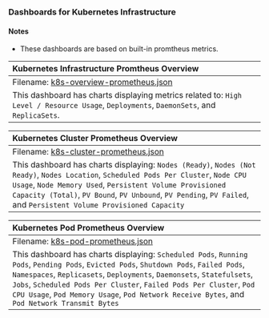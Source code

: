 ### Dashboards for Kubernetes Infrastructure

#### Notes

- These dashboards are based on built-in promtheus metrics.

|Kubernetes Infrastructure Promtheus Overview|
|:------------------|
|Filename: [k8s-overview-prometheus.json](k8s-overview-prometheus.json)|
|This dashboard has charts displaying metrics related to: `High Level / Resource Usage`, `Deployments`, `DaemonSets`, and `ReplicaSets`.|

|Kubernetes Cluster Prometheus Overview|
|:------------------|
|Filename: [k8s-cluster-prometheus.json](k8s-cluster-prometheus.json)|
|This dashboard has charts displaying: `Nodes (Ready)`, `Nodes (Not Ready)`, `Nodes Location`, `Scheduled Pods Per Cluster`, `Node CPU Usage`, `Node Memory Used`, `Persistent Volume Provisioned Capacity (Total)`, `PV Bound`, `PV Unbound`, `PV Pending`, `PV Failed`, and `Persistent Volume Provisioned Capacity`|

|Kubernetes Pod Prometheus Overview|
|:------------------|
|Filename: [k8s-pod-prometheus.json](k8s-pod-prometheus.json)|
|This dashboard has charts displaying: `Scheduled Pods`, `Running Pods`, `Pending Pods`, `Evicted Pods`, `Shutdown Pods`, `Failed Pods`, `Namespaces`, `Replicasets`, `Deployments`, `Daemonsets`, `Statefulsets`, `Jobs`, `Scheduled Pods Per Cluster`, `Failed Pods Per Cluster`, `Pod CPU Usage`, `Pod Memory Usage`, `Pod Network Receive Bytes`, and `Pod Network Transmit Bytes`|
